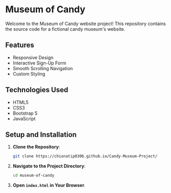 # Museum of Candy

Welcome to the Museum of Candy website project! This repository contains the source code for a fictional candy museum's website.

## Features

- Responsive Design
- Interactive Sign-Up Form
- Smooth Scrolling Navigation
- Custom Styling

## Technologies Used

- HTML5
- CSS3
- Bootstrap 5
- JavaScript

## Setup and Installation

1. **Clone the Repository**:
    ```bash
    git clone https://chionatip0306.github.io/Candy-Museum-Project/
    
    ```

2. **Navigate to the Project Directory**:
    ```bash
    cd museum-of-candy
    ```

3. **Open `index.html` in Your Browser**.


